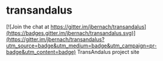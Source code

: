 # transandalus

[![Join the chat at https://gitter.im/jbernach/transandalus](https://badges.gitter.im/jbernach/transandalus.svg)](https://gitter.im/jbernach/transandalus?utm_source=badge&utm_medium=badge&utm_campaign=pr-badge&utm_content=badge)
TransAndalus project site
